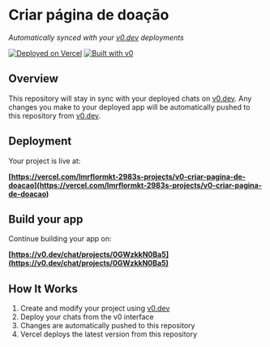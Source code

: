 # Criar página de doação

*Automatically synced with your [v0.dev](https://v0.dev) deployments*

[![Deployed on Vercel](https://img.shields.io/badge/Deployed%20on-Vercel-black?style=for-the-badge&logo=vercel)](https://vercel.com/lmrflormkt-2983s-projects/v0-criar-pagina-de-doacao)
[![Built with v0](https://img.shields.io/badge/Built%20with-v0.dev-black?style=for-the-badge)](https://v0.dev/chat/projects/0GWzkkN0Ba5)

## Overview

This repository will stay in sync with your deployed chats on [v0.dev](https://v0.dev).
Any changes you make to your deployed app will be automatically pushed to this repository from [v0.dev](https://v0.dev).

## Deployment

Your project is live at:

**[https://vercel.com/lmrflormkt-2983s-projects/v0-criar-pagina-de-doacao](https://vercel.com/lmrflormkt-2983s-projects/v0-criar-pagina-de-doacao)**

## Build your app

Continue building your app on:

**[https://v0.dev/chat/projects/0GWzkkN0Ba5](https://v0.dev/chat/projects/0GWzkkN0Ba5)**

## How It Works

1. Create and modify your project using [v0.dev](https://v0.dev)
2. Deploy your chats from the v0 interface
3. Changes are automatically pushed to this repository
4. Vercel deploys the latest version from this repository